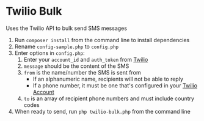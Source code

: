 # Twilio Bulk

Uses the Twilio API to bulk send SMS messages

1. Run `composer install` from the command line to install dependencies
1. Rename `config-sample.php` to `config.php`
1. Enter options in `config.php`:
	1. Enter your `account_id` and `auth_token` from [Twilio](https://www.twilio.com/console)
	1. `message` should be the content of the SMS
	1. `from` is the name/number the SMS is sent from
		- If an alphanumeric name, recipients will not be able to reply
		- If a phone number, it must be one that's configured in your [Twilio Account](https://www.twilio.com/console/phone-numbers/incoming)
	1. `to` is an array of recipient phone numbers and must include country codes
1. When ready to send, run `php twilio-bulk.php` from the command line

